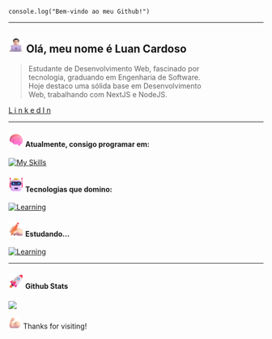 <code>console.log("Bem-vindo ao meu Github!")</code>
<hr>

## <img src="assets/Man Technologist Light Skin Tone.png" width="30"> Olá, meu nome é Luan Cardoso

> Estudante de Desenvolvimento Web, fascinado por <br/>
> tecnologia, graduando em Engenharia de Software.<br/>
> Hoje destaco uma sólida base em Desenvolvimento <br/>
> Web, trabalhando com NextJS e NodeJS.


[L i n k e d I n](https://www.linkedin.com/in/luanc-santos/)

<hr/>

#### <img src="assets/Brain.png" width="30"> Atualmente, consigo programar em:
[![My Skills](https://skillicons.dev/icons?i=javascript,typescript)](https://skillicons.dev)
#### <img src="assets/Robot.png" width="30"> Tecnologias que domino:

[![Learning](https://skillicons.dev/icons?i=nodejs,mongo,react,next,tailwind&theme=dark)](https://skillicons.dev)


#### <img src="assets/Writing Hand Light Skin Tone.png" width="30"> Estudando...
[![Learning](https://skillicons.dev/icons?i=java,spring&theme=dark)](https://skillicons.dev)

<hr/>

#### <img src="assets/Rocket.png" width="30"> Github Stats 
<img align="center" src="https://github-readme-stats.vercel.app/api/top-langs/?username=luan-cardoso&title_color=43ffaf&text_color=e5f7ef&icon_color=526777&hide_border=true&bg_color=262a33&langs_count=3" />

<br/>

<img src="assets/Flexed Biceps Light Skin Tone.png" alt="Advance" width="25"> Thanks for visiting!

